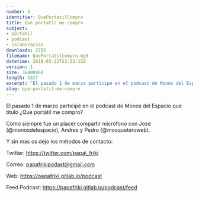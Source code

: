 ```yaml
---
number: 5
identifier: QuePortatilCompro
title: Qué portatil me compro
subject:
- portatil
- podcast
- colaboración
downloads: 2755
filename: QuePortatilCompro.mp3
datetime: 2018-03-22T22:32:15Z
version: 1
size: 36408960
length: 3327
excerpt: "El pasado 1 de marzo participé en el podcast de Monos del Espacio que tituló ¿Qué portátil me compro?\n\nComo siempre fue un placer compartir micrófono con Jose (@monosdelespacio), Andres y Pedro (@mosqueteroweb).\n\nY sin mas os dejo los métodos de contacto:\n\nTwitter: https://twitter.com/papa\\_friki\n\nCorreo: papafrikipodast@gmail.com  \n\nWeb: https://papafriki.gitlab.io/podcast  \n\nFeed Podcast: https://papafriki.gitlab.io/podcast/feed"
slug: que-portatil-me-compro
---
```

El pasado 1 de marzo participé en el podcast de Monos del Espacio que tituló ¿Qué portátil me compro?

Como siempre fue un placer compartir micrófono con Jose (@monosdelespacio), Andres y Pedro (@mosqueteroweb).

Y sin mas os dejo los métodos de contacto:

Twitter: https://twitter.com/papa\_friki

Correo: papafrikipodast@gmail.com

Web: https://papafriki.gitlab.io/podcast

Feed Podcast: https://papafriki.gitlab.io/podcast/feed
